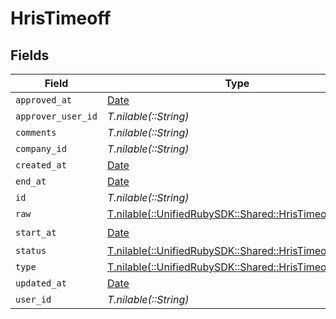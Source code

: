 # HrisTimeoff


## Fields

| Field                                                                                              | Type                                                                                               | Required                                                                                           | Description                                                                                        |
| -------------------------------------------------------------------------------------------------- | -------------------------------------------------------------------------------------------------- | -------------------------------------------------------------------------------------------------- | -------------------------------------------------------------------------------------------------- |
| `approved_at`                                                                                      | [Date](https://ruby-doc.org/stdlib-2.6.1/libdoc/date/rdoc/Date.html)                               | :heavy_minus_sign:                                                                                 | N/A                                                                                                |
| `approver_user_id`                                                                                 | *T.nilable(::String)*                                                                              | :heavy_minus_sign:                                                                                 | N/A                                                                                                |
| `comments`                                                                                         | *T.nilable(::String)*                                                                              | :heavy_minus_sign:                                                                                 | N/A                                                                                                |
| `company_id`                                                                                       | *T.nilable(::String)*                                                                              | :heavy_minus_sign:                                                                                 | N/A                                                                                                |
| `created_at`                                                                                       | [Date](https://ruby-doc.org/stdlib-2.6.1/libdoc/date/rdoc/Date.html)                               | :heavy_minus_sign:                                                                                 | N/A                                                                                                |
| `end_at`                                                                                           | [Date](https://ruby-doc.org/stdlib-2.6.1/libdoc/date/rdoc/Date.html)                               | :heavy_minus_sign:                                                                                 | N/A                                                                                                |
| `id`                                                                                               | *T.nilable(::String)*                                                                              | :heavy_minus_sign:                                                                                 | N/A                                                                                                |
| `raw`                                                                                              | [T.nilable(::UnifiedRubySDK::Shared::HrisTimeoffRaw)](../../models/shared/hristimeoffraw.md)       | :heavy_minus_sign:                                                                                 | N/A                                                                                                |
| `start_at`                                                                                         | [Date](https://ruby-doc.org/stdlib-2.6.1/libdoc/date/rdoc/Date.html)                               | :heavy_check_mark:                                                                                 | N/A                                                                                                |
| `status`                                                                                           | [T.nilable(::UnifiedRubySDK::Shared::HrisTimeoffStatus)](../../models/shared/hristimeoffstatus.md) | :heavy_minus_sign:                                                                                 | N/A                                                                                                |
| `type`                                                                                             | [T.nilable(::UnifiedRubySDK::Shared::HrisTimeoffType)](../../models/shared/hristimeofftype.md)     | :heavy_minus_sign:                                                                                 | N/A                                                                                                |
| `updated_at`                                                                                       | [Date](https://ruby-doc.org/stdlib-2.6.1/libdoc/date/rdoc/Date.html)                               | :heavy_minus_sign:                                                                                 | N/A                                                                                                |
| `user_id`                                                                                          | *T.nilable(::String)*                                                                              | :heavy_minus_sign:                                                                                 | N/A                                                                                                |
